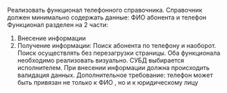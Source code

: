Реализовать функционал телефонного справочника. Справочник должен минимально содержать данные: ФИО абонента и телефон
Функционал разделен на 2 части:
1.	Внесение информации
2.	Получение информации: Поиск абонента по телефону и наоборот. Поиск осуществлять без перезагрузки страницы.
Оба функционала необходимо реализовать визуально. СУБД выбирается исполнителем.
При внесении информации должна происходить валидация данных.
Дополнительное требование:  телефон может быть привязан не только к ФИО , но и  к юридическому лицу